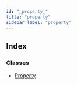 ```yaml
---
id: "_property_"
title: "property"
sidebar_label: "property"
---
```


## Index

### Classes

* [Property](../classes/_property_.property.md)
